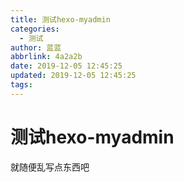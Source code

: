 ```yaml
---
title: 测试hexo-myadmin
categories:
  - 测试
author: 蓝蓝
abbrlink: 4a2a2b
date: 2019-12-05 12:45:25
updated: 2019-12-05 12:45:25
tags:
---
```


# 测试hexo-myadmin
就随便乱写点东西吧